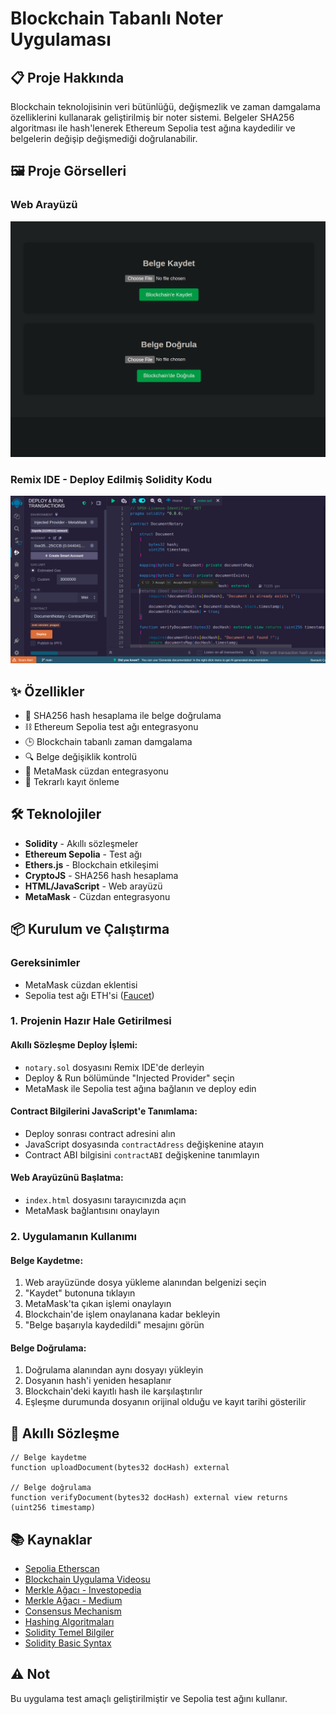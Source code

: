 # Blockchain Tabanlı Noter Uygulaması

## 📋 Proje Hakkında

Blockchain teknolojisinin veri bütünlüğü, değişmezlik ve zaman damgalama özelliklerini kullanarak geliştirilmiş bir noter sistemi. Belgeler SHA256 algoritması ile hash'lenerek Ethereum Sepolia test ağına kaydedilir ve belgelerin değişip değişmediği doğrulanabilir.

## 🖼️ Proje Görselleri

### Web Arayüzü
![Web Arayüzü](https://github.com/menasy/Project_icons/blob/main/BlockChan_Web3/BlockChainNotaryWeb.png)

### Remix IDE - Deploy Edilmiş Solidity Kodu
![Remix IDE](https://github.com/menasy/Project_icons/blob/main/BlockChan_Web3/solFileRemixIDE.png)

## ✨ Özellikler

- 🔐 SHA256 hash hesaplama ile belge doğrulama
- ⛓️ Ethereum Sepolia test ağı entegrasyonu
- 🕒 Blockchain tabanlı zaman damgalama
- 🔍 Belge değişiklik kontrolü
- 🦊 MetaMask cüzdan entegrasyonu
- 🚫 Tekrarlı kayıt önleme

## 🛠️ Teknolojiler

- **Solidity** - Akıllı sözleşmeler
- **Ethereum Sepolia** - Test ağı
- **Ethers.js** - Blockchain etkileşimi
- **CryptoJS** - SHA256 hash hesaplama
- **HTML/JavaScript** - Web arayüzü
- **MetaMask** - Cüzdan entegrasyonu

## 📦 Kurulum ve Çalıştırma

### Gereksinimler
- MetaMask cüzdan eklentisi
- Sepolia test ağı ETH'si ([Faucet](https://sepoliafaucet.com/))

### 1. Projenin Hazır Hale Getirilmesi

#### Akıllı Sözleşme Deploy İşlemi:
- `notary.sol` dosyasını Remix IDE'de derleyin
- Deploy & Run bölümünde "Injected Provider" seçin
- MetaMask ile Sepolia test ağına bağlanın ve deploy edin

#### Contract Bilgilerini JavaScript'e Tanımlama:
- Deploy sonrası contract adresini alın
- JavaScript dosyasında `contractAdress` değişkenine atayın
- Contract ABI bilgisini `contractABI` değişkenine tanımlayın

#### Web Arayüzünü Başlatma:
- `index.html` dosyasını tarayıcınızda açın
- MetaMask bağlantısını onaylayın

### 2. Uygulamanın Kullanımı

#### Belge Kaydetme:
1. Web arayüzünde dosya yükleme alanından belgenizi seçin
2. "Kaydet" butonuna tıklayın
3. MetaMask'ta çıkan işlemi onaylayın
4. Blockchain'de işlem onaylanana kadar bekleyin
5. "Belge başarıyla kaydedildi" mesajını görün

#### Belge Doğrulama:
1. Doğrulama alanından aynı dosyayı yükleyin
2. Dosyanın hash'i yeniden hesaplanır
3. Blockchain'deki kayıtlı hash ile karşılaştırılır
4. Eşleşme durumunda dosyanın orijinal olduğu ve kayıt tarihi gösterilir

## 🔧 Akıllı Sözleşme

```solidity
// Belge kaydetme
function uploadDocument(bytes32 docHash) external

// Belge doğrulama
function verifyDocument(bytes32 docHash) external view returns (uint256 timestamp)
```


## 📚 Kaynaklar

- [Sepolia Etherscan](https://sepolia.etherscan.io/)
- [Blockchain Uygulama Videosu](https://www.youtube.com/watch?v=u0vhvBHd4Ro)
- [Merkle Ağacı - Investopedia](https://www.investopedia.com/terms/m/merkle-tree.asp)
- [Merkle Ağacı - Medium](https://medium.com/@rajeevprasanna/understanding-merkle-trees-the-backbone-of-data-verification-13b39af26fff)
- [Consensus Mechanism](https://www.investopedia.com/terms/c/consensus-mechanism-cryptocurrency.asp)
- [Hashing Algoritmaları](https://www.youtube.com/watch?v=2AmKrvTdH-g)
- [Solidity Temel Bilgiler](https://enginunal.medium.com/solidity-1-temel-bilgiler-40ab2ac36878)
- [Solidity Basic Syntax](https://www.geeksforgeeks.org/solidity-basic-syntax/)

## ⚠️ Not

Bu uygulama test amaçlı geliştirilmiştir ve Sepolia test ağını kullanır.